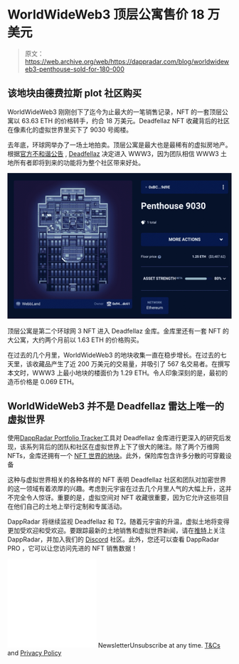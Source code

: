 # WorldWideWeb3 顶层公寓售价 18 万美元

> 原文：<https://web.archive.org/web/https://dappradar.com/blog/worldwideweb3-penthouse-sold-for-180-000>

## 该地块由德费拉斯 plot 社区购买

WorldWideWeb3 刚刚创下了迄今为止最大的一笔销售记录，NFT 的一套顶层公寓以 63.63 ETH 的价格转手，约合 18 万美元。Deadfellaz NFT 收藏背后的社区在像素化的虚拟世界里买下了 9030 号阁楼。

去年底，环球网举办了一场土地拍卖。顶层公寓是最大也是最稀有的虚拟房地产。根据[官方不和谐公告](https://web.archive.org/web/20220929052622/https://discord.com/channels/870177385968959508/873972867233120266/933951392199110687) , [Deadfellaz](https://web.archive.org/web/20220929052622/https://dappradar.com/ethereum/collectibles/deadfellaz) 决定进入 WWW3，因为团队相信 WWW3 土地所有者即将到来的功能将为整个社区带来好处。

![](img/8f884f975d0676d5cb7b31f30b0d2c1f.png)

顶层公寓是第二个环球网 3 NFT 进入 Deadfellaz 金库。金库里还有一套 NFT 的大公寓，大约两个月前以 1.63 ETH 的价格购买。

在过去的几个月里，WorldWideWeb3 的地块收集一直在稳步增长。在过去的七天里，该收藏品产生了近 200 万美元的交易量，并吸引了 567 名交易者。在撰写本文时，WWW3 上最小地块的楼面价为 1.29 ETH。令人印象深刻的是，最初的造币价格是 0.069 ETH。

## WorldWideWeb3 并不是 Deadfellaz 雷达上唯一的虚拟世界

使用[DappRadar Portfolio Tracker](https://web.archive.org/web/20220929052622/https://dappradar.com/hub/wallet/eth/0x943c452f19dc971db2fb944d98efb907fd6edc61)工具对 Deadfellaz 金库进行更深入的研究后发现，该系列背后的团队和社区在虚拟世界上下了很大的赌注。除了两个万维网 NFTs，金库还拥有一个 [NFT 世界的地块](https://web.archive.org/web/20220929052622/https://dappradar.com/hub/assets/eth/0xbd4455da5929d5639ee098abfaa3241e9ae111af/167)。此外，保险库包含许多分散的可穿戴设备

这种与虚拟世界相关的各种各样的 NFT 表明 Deadfellaz 社区和团队对加密世界的这一领域有着浓厚的兴趣。考虑到元宇宙在过去几个月里人气的大幅上升，这并不完全令人惊讶。重要的是，虚拟空间对 NFT 收藏很重要，因为它允许这些项目在他们自己的土地上举行定制和专属活动。

DappRadar 将继续监视 Deadfellaz 和 T2。随着元宇宙的升温，虚拟土地将变得更加受欢迎和受欢迎。要跟踪最新的土地销售和虚拟世界新闻，请在[推特](https://web.archive.org/web/20220929052622/https://twitter.com/dappradar)上关注 DappRadar，并加入我们的 [Discord](https://web.archive.org/web/20220929052622/https://discord.gg/4ybbssrHkm) 社区。此外，您还可以查看 DappRadar PRO ，它可以让您访问先进的 NFT 销售数据！

![](img/6d5a4a2d609c56e1a5771717e54ba759.png) NewsletterUnsubscribe at any time. [T&Cs](https://web.archive.org/web/20220929052622/https://dappradar.com/terms) and [Privacy Policy](https://web.archive.org/web/20220929052622/https://dappradar.com/privacy-policy)